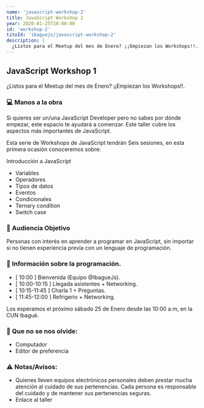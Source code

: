 ```yaml
---
name: 'javascript-workshop-2'
title: JavaScript Workshop 2
year: 2020-01-25T10:00:00
id: 'workshop-2'
titoId: 'ibaguejs/javascript-workshop-2'
description: |
  ¿Listos para el Meetup del mes de Enero? ¡¡Empiezan los Workshops!!.
---
```


## JavaScript Workshop 1

¿Listos para el Meetup del mes de Enero? ¡¡Empiezan los Workshops!!.

### 💻 Manos a la obra

Si quieres ser un/una JavaScript Developer pero no sabes por dónde empezar, este espacio te ayudará a comenzar. Este taller cubre los aspectos más importantes de JavaScript.

Esta serie de Workshops de JavaScript tendrán Seis sesiones, en esta primera ocasión conoceremos sobre:

Introducción a JavaScript
- Variables
- Operadores
- Tipos de datos
- Eventos
- Condicionales
- Ternary condition
- Switch case

### 🎯 Audiencia Objetivo

Personas con interés en aprender a programar en JavaScript, sin importar si no tienen experiencia previa con un lenguaje de programación.

### 📅 Información sobre la programación.

- [ 10:00 ] Bienvenida (Equipo @IbagueJs).
- [ 10:00-10:15 ] Llegada asistentes + Networking.
- [ 10:15-11:45 ] Charla 1 + Preguntas.
- [ 11:45-12:00 ] Refrigerio + Networking.

Los esperamos el próximo sábado 25 de Enero desde las 10:00 a.m, en la CUN Ibagué.

### 🤔 Que no se nos olvide:

- Computador
- Editor de preferencia

### ⚠️ Notas/Avisos:
- Quienes lleven equipos electrónicos personales deben prestar mucha atención al cuidado de sus pertenencias. Cada persona es responsable del cuidado y de mantener sus pertenencias seguras.
- Enlace al taller